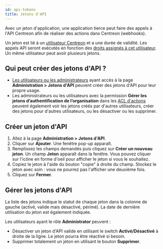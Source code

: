 ```yaml
---
id: api-tokens
title: Jetons d'API
---
```


Avec un jeton d'application, une application tierce peut faire des appels à l'API Centreon afin de réaliser des actions dans Centreon (webhooks).

Un jeton est lié à un [utilisateur Centreon](../monitoring/basic-objects/contacts.md) et a une durée de validité. Les appels API seront exécutés en fonction des [droits assignés à cet utilisateur](../administration/access-control-lists.md#donner-des-droits-à-un-utilisateur). Un même utilisateur peut avoir plusieurs jetons.

## Qui peut créer des jetons d'API ?

* [Les utilisateurs ou les administrateurs](../administration/access-control-lists.md#donner-des-droits-à-un-utilisateur) ayant accès à la page **Administration > Jetons d'API** peuvent créer des jetons d'API pour leur propre usage.
* Les administrateurs ou les utilisateurs avec la permission **Gérer les jetons d’authentification de l’organisation** dans les [ACL d'actions](../administration/access-control-lists.md#filtres-daccès-sur-les-actions) peuvent également voir les jetons créés par d'autres utilisateurs, créer des jetons pour d'autres utilisateurs, ou les désactiver ou les supprimer.

## Créer un jeton d'API

1. Allez à la page **Administration > Jetons d'API**.
2. Cliquer sur **Ajouter**. Une fenêtre pop-up apparaît.
3. Remplissez les champs demandés puis cliquez sur **Créer un nouveau jeton**. Un champ **Jeton** apparaît dans la fenêtre. Vous pouvez cliquer sur l'icône en forme d'oeil pour afficher le jeton si vous le souhaitez. 
4. Copiez le jeton à l'aide du bouton "copie" à droite du champ. Stockez le jeton avec soin : vous ne pourrez pas l'afficher une deuxième fois.
5. Cliquez sur **Fermer**.

## Gérer les jetons d'API

La liste des jetons indique le statut de chaque jeton dans la colonne de gauche (activé, valide mais désactivé, périmé). La date de dernière utilisation du jeton est également indiquée.

Les utilisateurs ayant le rôle **Administrator** peuvent :

* Désactiver un jeton d'API valide en utilisant le switch **Activé/Désactivé** à droite de la ligne. Le jeton pourra être réactivé si besoin.
* Supprimer totalement un jeton en utilisant le bouton **Supprimer**.
